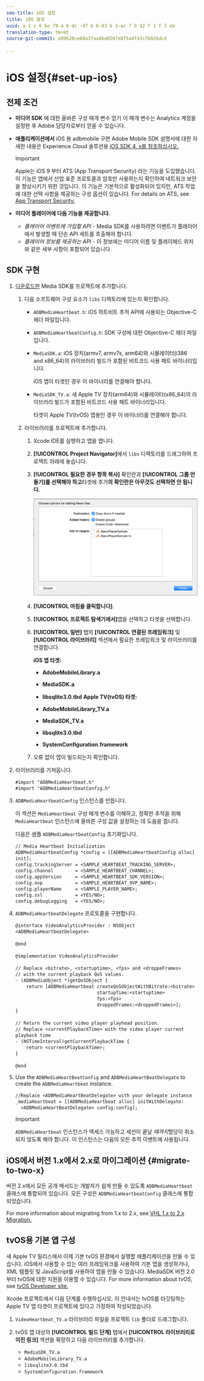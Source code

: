 ```yaml
---
seo-title: iOS 설정
title: iOS 설정
uuid: a 1 c 6 be 79-a 6 dc -47 b 6-93 b 3-ac 7 b 42 f 1 f 3 eb
translation-type: tm+mt
source-git-commit: e89620ce60a37aa4ba0207e8f5a4f43c76026dcd

---
```



# iOS 설정{#set-up-ios}

## 전제 조건

* **미디어 SDK**
에 대한 올바른 구성 매개 변수 얻기 이 매개 변수는 Analytics 계정을 설정한 후 Adobe 담당자로부터 얻을 수 있습니다.
* **애플리케이션에서**
iOS 용 adbmobile 구현 Adobe Mobile SDK 설명서에 대한 자세한 내용은 Experience Cloud 솔루션용 [iOS SDK 4. x를 참조하십시오.](https://marketing.adobe.com/resources/help/en_US/mobile/ios/)

   >[!IMPORTANT]
   >
   >Apple는 iOS 9 부터 ATS (App Transport Security) 라는 기능을 도입했습니다. 이 기능은 앱에서 산업 표준 프로토콜과 암호만 사용하는지 확인하여 네트워크 보안을 향상시키기 위한 것입니다. 이 기능은 기본적으로 활성화되어 있지만, ATS 작업에 대한 선택 사항을 제공하는 구성 옵션이 있습니다. For details on ATS, see [App Transport Security.](https://marketing.adobe.com/resources/help/en_US/mobile/ios/app_transport_security.html)

* **미디어 플레이어에 다음 기능을 제공합니다.**

   * _플레이어 이벤트에 가입할 API_ - Media SDK를 사용하려면 이벤트가 플레이어에서 발생할 때 단순 API 세트를 호출해야 합니다.
   * _플레이어 정보를 제공하는 API_ - 이 정보에는 미디어 이름 및 플레이헤드 위치와 같은 세부 사항이 포함되어 있습니다.

## SDK 구현

1. [다운로드한](/help/sdk-implement/download-sdks.md#section_551A10AD7880426BB29AE52482BB4211) Media SDK를 프로젝트에 추가합니다.

   1. 다음 소프트웨어 구성 요소가 `libs` 디렉토리에 있는지 확인합니다.

      * `ADBMediaHeartbeat.h`: iOS 하트비트 추적 API에 사용되는 Objective-C 헤더 파일입니다.
      * `ADBMediaHeartbeatConfig.h`: SDK 구성에 대한 Objective-C 헤더 파일입니다.
      * `MediaSDK.a`: iOS 장치(armv7, armv7s, arm64)와 시뮬레이터(i386 and x86_64)의 라이브러리 빌드가 포함된 비트코드 사용 패트 바이너리입니다.

         iOS 앱이 타겟인 경우 이 바이너리를 연결해야 합니다.

      * `MediaSDK_TV.a`: 새 Apple TV 장치(arm64)와 시뮬레이터(x86_64)의 라이브러리 빌드가 포함된 비트코드 사용 패트 바이너리입니다.

         타겟이 Apple TV(tvOS) 앱용인 경우 이 바이너리를 연결해야 합니다.
   1. 라이브러리를 프로젝트에 추가합니다.

      1. Xcode IDE를 실행하고 앱을 엽니다.
      1. **[!UICONTROL Project Navigator]**&#x200B;에서 `libs` 디렉토리를 드래그하여 프로젝트 아래에 놓습니다.

      1. **[!UICONTROL 필요한 경우 항목 복사]** 확인란과 **[!UICONTROL 그룹 만들기]를 선택해야 하고**&#x200B;타겟에 추가&#x200B;**의 확인란은 아무것도 선택하면 안 됩니다.**

         ![](assets/choose-options_ios.png)

      1. **[!UICONTROL 마침을 클릭합니다]**.
      1. **[!UICONTROL 프로젝트 탐색기에서]**&#x200B;앱을 선택하고 타겟을 선택합니다.
      1. **[!UICONTROL 일반]** 탭의 **[!UICONTROL 연결된 프레임워크]** 및 **[!UICONTROL 라이브러리]** 섹션에서 필요한 프레임워크 및 라이브러리를 연결합니다.

         **iOS 앱 타겟:**

         * **AdobeMobileLibrary.a**
         * **MediaSDK.a**
         * **libsqlite3.0.tbd**
         **Apple TV(tvOS) 타겟:**

         * **AdobeMobileLibrary_TV.a**
         * **MediaSDK_TV.a**
         * **libsqlite3.0.tbd**
         * **SystemConfiguration.framework**
      1. 오류 없이 앱이 빌드되는지 확인합니다.




1. 라이브러리를 가져옵니다.

   ```
   #import "ADBMediaHeartbeat.h" 
   #import "ADBMediaHeartbeatConfig.h" 
   ```

1. `ADBMediaHeartbeatConfig` 인스턴스를 만듭니다.

   이 섹션은 `MediaHeartbeat` 구성 매개 변수를 이해하고, 정확한 추적을 위해 `MediaHeartbeat` 인스턴스에 올바른 구성 값을 설정하는 데 도움을 줍니다.

   다음은 샘플 `ADBMediaHeartbeatConfig` 초기화입니다.

   ```
   // Media Heartbeat Initialization 
   ADBMediaHeartbeatConfig *config = [[ADBMediaHeartbeatConfig alloc] init]; 
   config.trackingServer = <SAMPLE_HEARTBEAT_TRACKING_SERVER>; 
   config.channel        = <SAMPLE_HEARTBEAT_CHANNEL>; 
   config.appVersion     = <SAMPLE_HEARTBEAT_SDK_VERSION>; 
   config.ovp            = <SAMPLE_HEARTBEAT_OVP_NAME>; 
   config.playerName     = <SAMPLE_PLAYER_NAME>; 
   config.ssl            = <YES/NO>; 
   config.debugLogging   = <YES/NO>; 
   ```

1. `ADBMediaHeartbeatDelegate` 프로토콜을 구현합니다.

   ```
   @interface VideoAnalyticsProvider : NSObject <ADBMediaHeartbeatDelegate> 
   
   @end 
   
   @implementation VideoAnalyticsProvider 
   
   // Replace <bitrate>, <startuptime>, <fps> and <droppeFrames>  
   // with the current playback QoS values. 
   - (ADBMediaObject *)getQoSObject { 
       return [ADBMediaHeartbeat createQoSObjectWithBitrate:<bitrate>  
                                 startupTime:<startuptime>   
                                 fps:<fps>  
                                 droppedFrames:<droppedFrames>]; 
   } 
   
   // Return the current video player playhead position. 
   // Replace <currentPlaybackTime> with the video player current playback time 
   - (NSTimeInterval)getCurrentPlaybackTime { 
       return <currentPlaybackTime>; 
   } 
   
   @end
   ```

1. Use the `ADBMediaHeartBeatConfig` and `ADBMediaHeartBeatDelegate` to create the `ADBMediaHeartbeat` instance.

   ```
   //Replace <ADBMediaHeartBeatDelegate> with your delegate instance 
   _mediaHeartbeat = [[ADBMediaHeartbeat alloc] initWithDelegate: 
     <ADBMediaHeartBeatDelegate> config:config];
   ```

   >[!IMPORTANT]
   >
   >`ADBMediaHeartbeat` 인스턴스가 액세스 가능하고 세션이 끝날 *때까지*&#x200B;할당이 취소되지 않도록 해야 합니다. 이 인스턴스는 다음의 모든 추적 이벤트에 사용됩니다.

## iOS에서 버전 1.x에서 2.x로 마이그레이션 {#migrate-to-two-x}

버전 2.x에서 모든 공개 메서드는 개발자가 쉽게 만들 수 있도록 `ADBMediaHeartbeat` 클래스에 통합되어 있습니다. 모든 구성은 `ADBMediaHeartbeatConfig` 클래스에 통합되었습니다.

For more information about migrating from 1.x to 2.x, see [VHL 1.x to 2.x Migration.](/help/sdk-implement/va-1x-to-2x/mig-1x-2x-overview.md)

## tvOS용 기본 앱 구성

새 Apple TV 릴리스에서 이제 기본 tvOS 환경에서 실행할 애플리케이션을 만들 수 있습니다. iOS에서 사용할 수 있는 여러 프레임워크를 사용하여 기본 앱을 생성하거나, XML 템플릿 및 JavaScript를 사용하여 앱을 만들 수 있습니다. MediaSDK 버전 2.0부터 tvOS에 대한 지원을 이용할 수 있습니다. For more information about tvOS, see [tvOS Developer site.](https://developer.apple.com/tvos/documentation/)

Xcode 프로젝트에서 다음 단계를 수행하십시오. 이 안내서는 tvOS를 타깃팅하는 Apple TV 앱 타겟이 프로젝트에 있다고 가정하여 작성되었습니다.

1. `VideoHeartbeat_TV.a` 라이브러리 파일을 프로젝트 `lib` 폴더로 드래그합니다.

1. tvOS 앱 대상의 **[!UICONTROL 빌드 단계]** 탭에서 **[!UICONTROL 라이브러리로 이진 링크]** 섹션을 확장하고 다음 라이브러리를 추가합니다.

   * `MediaSDK_TV.a`
   * `AdobeMobileLibrary_TV.a`
   * `libsqlite3.0.tbd`
   * `SystemConfiguration.framework`

